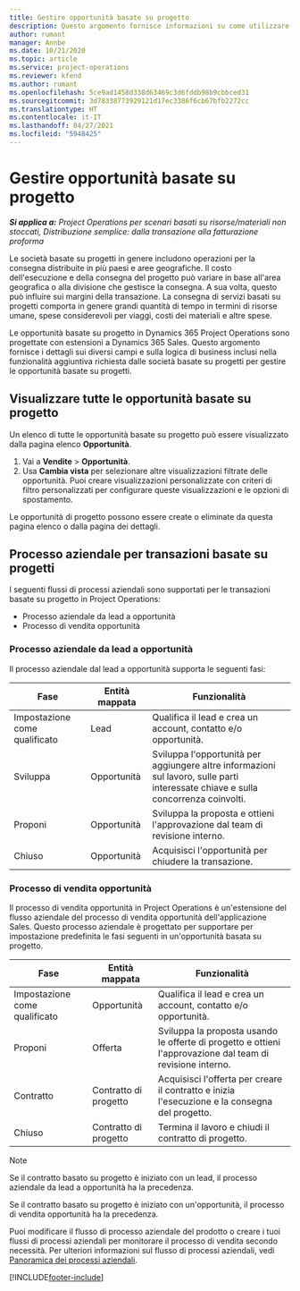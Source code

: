 ```yaml
---
title: Gestire opportunità basate su progetto
description: Questo argomento fornisce informazioni su come utilizzare le opportunità correlate ai progetti.
author: rumant
manager: Annbe
ms.date: 10/21/2020
ms.topic: article
ms.service: project-operations
ms.reviewer: kfend
ms.author: rumant
ms.openlocfilehash: 5ce9ad1458d338d63469c3d6fddb98b9cbbced31
ms.sourcegitcommit: 3d78338773929121d17ec3386f6cb67bfb2272cc
ms.translationtype: HT
ms.contentlocale: it-IT
ms.lasthandoff: 04/27/2021
ms.locfileid: "5948425"
---
```

# <a name="manage-project-based-opportunities"></a>Gestire opportunità basate su progetto

_**Si applica a:** Project Operations per scenari basati su risorse/materiali non stoccati, Distribuzione semplice: dalla transazione alla fatturazione proforma_

Le società basate su progetti in genere includono operazioni per la consegna distribuite in più paesi e aree geografiche. Il costo dell'esecuzione e della consegna del progetto può variare in base all'area geografica o alla divisione che gestisce la consegna. A sua volta, questo può influire sui margini della transazione. La consegna di servizi basati su progetti comporta in genere grandi quantità di tempo in termini di risorse umane, spese considerevoli per viaggi, costi dei materiali e altre spese.

Le opportunità basate su progetto in Dynamics 365 Project Operations sono progettate con estensioni a Dynamics 365 Sales. Questo argomento fornisce i dettagli sui diversi campi e sulla logica di business inclusi nella funzionalità aggiuntiva richiesta dalle società basate su progetti per gestire le opportunità basate su progetti.

## <a name="view-all-project-based-opportunities"></a>Visualizzare tutte le opportunità basate su progetto

Un elenco di tutte le opportunità basate su progetto può essere visualizzato dalla pagina elenco **Opportunità**. 

1. Vai a **Vendite** > **Opportunità**.
2. Usa **Cambia vista** per selezionare altre visualizzazioni filtrate delle opportunità. Puoi creare visualizzazioni personalizzate con criteri di filtro personalizzati per configurare queste visualizzazioni e le opzioni di spostamento.

Le opportunità di progetto possono essere create o eliminate da questa pagina elenco o dalla pagina dei dettagli.

## <a name="business-process-flow-for-project-based-deals"></a>Processo aziendale per transazioni basate su progetti

I seguenti flussi di processi aziendali sono supportati per le transazioni basate su progetto in Project Operations:

- Processo aziendale da lead a opportunità
- Processo di vendita opportunità

### <a name="lead-to-opportunity-business-process"></a>Processo aziendale da lead a opportunità 
Il processo aziendale dal lead a opportunità supporta le seguenti fasi:

| Fase | Entità mappata | Funzionalità |
| --- | --- | --- |
| Impostazione come qualificato | Lead | Qualifica il lead e crea un account, contatto e/o opportunità. |
| Sviluppa | Opportunità | Sviluppa l'opportunità per aggiungere altre informazioni sul lavoro, sulle parti interessate chiave e sulla concorrenza coinvolti. |
| Proponi | Opportunità | Sviluppa la proposta e ottieni l'approvazione dal team di revisione interno. |
| Chiuso | Opportunità | Acquisisci l'opportunità per chiudere la transazione. |

### <a name="opportunity-sales-process"></a>Processo di vendita opportunità
Il processo di vendita opportunità in Project Operations è un'estensione del flusso aziendale del processo di vendita opportunità dell'applicazione Sales. Questo processo aziendale è progettato per supportare per impostazione predefinita le fasi seguenti in un'opportunità basata su progetto.

| Fase | Entità mappata | Funzionalità |
| --- | --- | --- |
| Impostazione come qualificato | Opportunità | Qualifica il lead e crea un account, contatto e/o opportunità. |
| Proponi | Offerta | Sviluppa la proposta usando le offerte di progetto e ottieni l'approvazione dal team di revisione interno. |
| Contratto | Contratto di progetto | Acquisisci l'offerta per creare il contratto e inizia l'esecuzione e la consegna del progetto. |
| Chiuso | Contratto di progetto | Termina il lavoro e chiudi il contratto di progetto. |

> [!NOTE]
> Se il contratto basato su progetto è iniziato con un lead, il processo aziendale da lead a opportunità ha la precedenza.
>
> Se il contratto basato su progetto è iniziato con un'opportunità, il processo di vendita opportunità ha la precedenza.

Puoi modificare il flusso di processo aziendale del prodotto o creare i tuoi flussi di processi aziendali per monitorare il processo di vendita secondo necessità. Per ulteriori informazioni sul flusso di processi aziendali, vedi [Panoramica dei processi aziendali](/dynamics365/customerengagement/on-premises/customize/business-process-flows-overview).


[!INCLUDE[footer-include](../includes/footer-banner.md)]